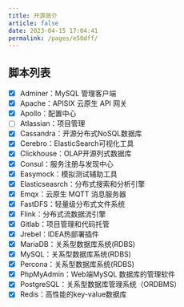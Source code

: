 ```yaml
---
title: 开源简介
article: false
date: 2023-04-15 17:04:41
permalink: /pages/e50dff/
---
```


## 脚本列表

- [x] Adminer：MySQL 管理客户端
- [x] Apache：APISIX 云原生 API 网关
- [x] Apollo：配置中心
- [ ] Atlassian：项目管理
- [x] Cassandra：开源分布式NoSQL数据库
- [x] Cerebro：ElasticSearch可视化工具
- [x] Clickhouse：OLAP开源列式数据库
- [x] Consul：服务注册与发现中心
- [x] Easymock：模拟测试辅助工具
- [x] Elasticseasrch：分布式搜索和分析引擎
- [x] Emqx：云原生 MQTT 消息服务器
- [x] FastDFS：轻量级分布式文件系统
- [x] Flink：分布式流数据流引擎
- [x] Gitlab：项目管理和代码托管
- [x] Jrebel：IDEA热部署插件
- [x] MariaDB：关系型数据库系统(RDBS)
- [x] MySQL：关系型数据库系统(RDBS)
- [x] Percona：关系型数据库系统(RDBS)
- [x] PhpMyAdmin：Web端MySQL 数据库的管理软件
- [x] PostgreSQL：关系型数据库管理系统（ORDBMS）
- [x] Redis：高性能的key-value数据库

